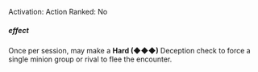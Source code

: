 Activation: Action
Ranked: No
##### effect
Once per session, may make a **Hard (◆◆◆)**
Deception check to force a single minion
group or rival to flee the encounter.